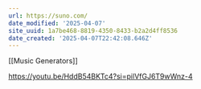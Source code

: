 ```yaml
---
url: https://suno.com/
date_modified: '2025-04-07'
site_uuid: 1a7be468-8819-4350-8433-b2a2d4ff8536
date_created: '2025-04-07T22:42:08.646Z'
---
```


[[Music Generators]]

https://youtu.be/HddB54BKTc4?si=pilVfGJ6T9wWnz-4